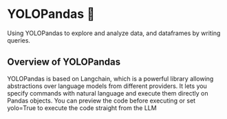 # YOLOPandas 🐼 
Using YOLOPandas to explore and analyze data, and dataframes by writing queries.


## Overview of YOLOPandas
YOLOPandas is based on Langchain, which is a powerful library allowing abstractions over language models from different providers. It lets you specify commands with natural language and execute them directly on Pandas objects. You can preview the code before executing or set yolo=True to execute the code straight from the LLM
